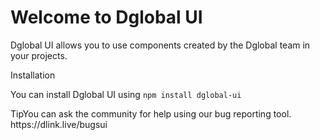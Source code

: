 # Welcome to Dglobal UI

Dglobal UI allows you to use components created by the Dglobal team in your projects.
<div className="subheading">Installation</div>

You can install Dglobal UI using `npm install dglobal-ui`

<div className="tip-wrapper">
  <span className="tip">Tip</span>You can ask the community for help using our bug reporting tool. https://dlink.live/bugsui
</div>
